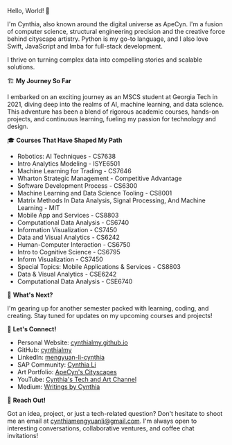Hello, World! 👋 

I'm Cynthia, also known around the digital universe as ApeCyn. I'm a fusion of computer science, structural engineering precision and the creative force behind cityscape artistry. Python is my go-to language, and I also love Swift, JavaScript and Imba for full-stack development.

I thrive on turning complex data into compelling stories and scalable solutions.

🏗 **My Journey So Far**

I embarked on an exciting journey as an MSCS student at Georgia Tech in 2021, diving deep into the realms of AI, machine learning, and data science. This adventure has been a blend of rigorous academic courses, hands-on projects, and continuous learning, fueling my passion for technology and design.

🎓 **Courses That Have Shaped My Path**

- Robotics: AI Techniques - CS7638
- Intro Analytics Modeling - ISYE6501
- Machine Learning for Trading - CS7646
- Wharton Strategic Management - Competitive Advantage
- Software Development Process - CS6300
- Machine Learning and Data Science Tooling - CS8001
- Matrix Methods In Data Analysis, Signal Processing, And Machine Learning - MIT
- Mobile App and Services - CS8803
- Computational Data Analysis - CS6740
- Information Visualization - CS7450
- Data and Visual Analytics - CS6242
- Human-Computer Interaction - CS6750
- Intro to Cognitive Science - CS6795
- Inform Visualization - CS7450
- Special Topics: Mobile Applications & Services - CS8803
- Data & Visual Analytics - CSE6242
- Computational Data Analysis - CSE6740

🚀 **What's Next?**

I'm gearing up for another semester packed with learning, coding, and creating. Stay tuned for updates on my upcoming courses and projects!

🔗 **Let's Connect!**

- Personal Website: [cynthialmy.github.io](https://cynthialmy.github.io)
- GitHub: [cynthialmy](https://github.com/cynthialmy)
- LinkedIn: [mengyuan-li-cynthia](https://www.linkedin.com/in/mengyuan-li-cynthia/)
- SAP Community: [Cynthia Li](https://people.sap.com/cynthia.li03)
- Art Portfolio: [ApeCyn's Cityscapes](https://www.apecynart.com/)
- YouTube: [Cynthia's Tech and Art Channel](https://www.youtube.com/@mengyuancynthiali3449)
- Medium: [Writings by Cynthia](https://medium.com/@cynthiamengyuanli)

📧 **Reach Out!**

Got an idea, project, or just a tech-related question? Don't hesitate to shoot me an email at [cynthiamengyuanli@gmail.com](mailto:cynthiamengyuanli@gmail.com). I'm always open to interesting conversations, collaborative ventures, and coffee chat invitations!
